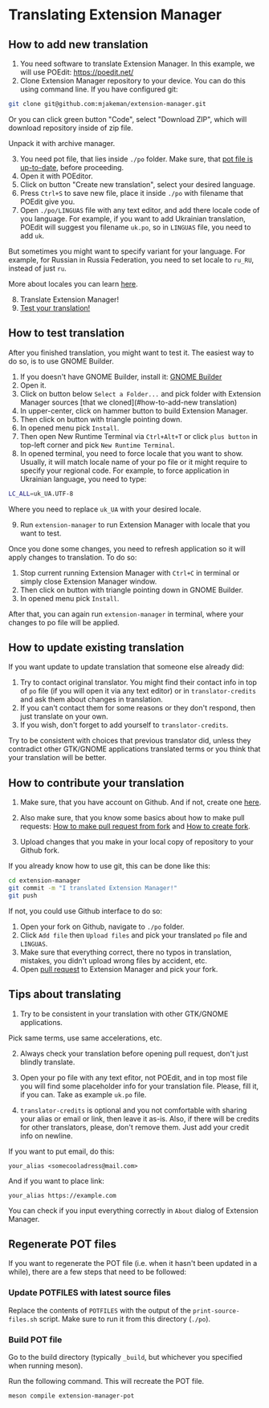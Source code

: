 # Translating Extension Manager

## How to add new translation

1. You need software to translate Extension Manager. In this example, we will use POEdit: https://poedit.net/
2. Clone Extension Manager repository to your device. You can do this using command line. If you have configured git:
```bash
git clone git@github.com:mjakeman/extension-manager.git
```
Or you can click green button "Code", select "Download ZIP", which will download repository inside of zip file.

Unpack it with archive manager.

3. You need pot file, that lies inside `./po` folder. Make sure, that [pot file is up-to-date](#regenerate-pot-files), before proceeding.
4. Open it with POEditor.
5. Click on button "Create new translation", select your desired language.
6. Press `Ctrl+S` to save new file, place it inside `./po` with filename that POEdit give you.
7. Open `./po/LINGUAS` file with any text editor, and add there locale code of you language. For example, if you want to add Ukrainian translation, POEdit will suggest you filename `uk.po`, so in `LINGUAS` file, you need to add `uk`.

But sometimes you might want to specify variant for your language. For example, for Russian in Russia Federation, you need to set locale to `ru_RU`, instead of just `ru`.

More about locales you can learn [here](https://www.gnu.org/software/gettext/manual/html_node/Locale-Names.html).

8. Translate Extension Manager!
9. [Test your translation!](#how-to-test-translation)

## How to test translation

After you finished translation, you might want to test it. The easiest way to do so, is to use GNOME Builder.

1. If you doesn't have GNOME Builder, install it: [GNOME Builder](apps.gnome.org/Builder)
2. Open it.
3. Click on button below `Select a Folder...` and pick folder with Extension Manager sources [that we cloned](#how-to-add-new translation)
4. In upper-center, click on hammer button to build Extension Manager.
5. Then click on button with triangle pointing down.
6. In opened menu pick `Install`.
7. Then open New Runtime Terminal via `Ctrl+Alt+T` or click `plus button` in top-left corner and pick `New Runtime Terminal`.
8. In opened terminal, you need to force locale that you want to show. Usually, it will match locale name of your po file or it might require to specify your regional code. For example, to force application in Ukrainian language, you need to type:
```bash
LC_ALL=uk_UA.UTF-8
```
Where you need to replace `uk_UA` with your desired locale.

9. Run `extension-manager` to run Extension Manager with locale that you want to test.

Once you done some changes, you need to refresh application so it will apply changes to translation. To do so:

1. Stop current running Extension Manager with `Ctrl+C` in terminal or simply close Extension Manager window.
2. Then click on button with triangle pointing down in GNOME Builder.
3. In opened menu pick `Install`.

After that, you can again run `extension-manager` in terminal, where your changes to po file will be applied.

## How to update existing translation
If you want update to update translation that someone else already did:

1. Try to contact original translator. You might find their contact info in top of `po` file (if you will open it via any text editor) or in `translator-credits` and ask them about changes in translation.
2. If you can't contact them for some reasons or they don't respond, then just translate on your own.
3. If you wish, don't forget to add yourself to `translator-credits`.

Try to be consistent with choices that previous translator did, unless they contradict other GTK/GNOME applications translated terms or you think that your translation will be better.

## How to contribute your translation
1. Make sure, that you have account on Github. And if not, create one [here](https://github.com/).

2. Also make sure, that you know some basics about how to make pull requests: [How to make pull request from fork](https://docs.github.com/en/pull-requests/collaborating-with-pull-requests/proposing-changes-to-your-work-with-pull-requests/creating-a-pull-request-from-a-fork) and [How to create fork](https://docs.github.com/en/pull-requests/collaborating-with-pull-requests/working-with-forks/about-forks).

3. Upload changes that you make in your local copy of repository to your Github fork.

If you already know how to use git, this can be done like this:
```bash
cd extension-manager
git commit -m "I translated Extension Manager!"
git push
```

If not, you could use Github interface to do so:

1. Open your fork on Github, navigate to `./po` folder.
2. Click `Add file` then `Upload files` and pick your translated `po` file and `LINGUAS`.
3. Make sure that everything correct, there no typos in translation, mistakes, you didn't upload wrong files by accident, etc.
4. Open [pull request](https://github.com/mjakeman/extension-manager/compare) to Extension Manager and pick your fork.

## Tips about translating
1. Try to be consistent in your translation with other GTK/GNOME applications.

Pick same terms, use same accelerations, etc.

2. Always check your translation before opening pull request, don't just blindly translate.

3. Open your po file with any text efitor, not POEdit, and in top most file you will find some placeholder info for your translation file. Please, fill it, if you can. Take as example `uk.po` file.

4. `translator-credits` is optional and you not comfortable with sharing your alias or email or link, then leave it as-is. Also, if there will be credits for other translators, please, don't remove them. Just add your credit info on newline.

If you want to put email, do this:

`your_alias <somecooladress@mail.com>`

And if you want to place link:

`your_alias https://example.com`

You can check if you input everything correctly in `About` dialog of Extension Manager.

## Regenerate POT files
If you want to regenerate the POT file (i.e. when it hasn't been updated in
a while), there are a few steps that need to be followed:

### Update POTFILES with latest source files
Replace the contents of `POTFILES` with the output of the `print-source-files.sh`
script. Make sure to run it from this directory (`./po`).

### Build POT file
Go to the build directory (typically `_build`, but whichever you specified
when running meson).

Run the following command. This will recreate the POT file.

```
meson compile extension-manager-pot
```
